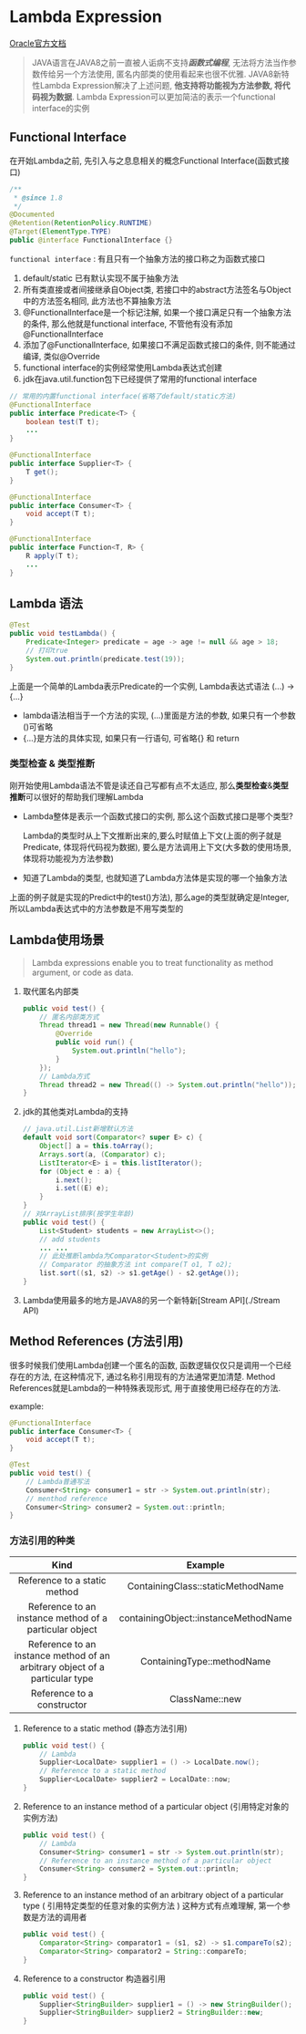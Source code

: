 # Lambda Expression

[Oracle官方文档]( https://docs.oracle.com/javase/tutorial/java/javaOO/lambdaexpressions.html )

> JAVA语言在JAVA8之前一直被人诟病不支持***函数式编程***, 无法将方法当作参数传给另一个方法使用, 匿名内部类的使用看起来也很不优雅. JAVA8新特性Lambda Expression解决了上述问题, **他支持将功能视为方法参数, 将代码视为数据**. Lambda Expression可以更加简洁的表示一个functional interface的实例

## Functional Interface

在开始Lambda之前, 先引入与之息息相关的概念Functional Interface(函数式接口)

```java
/**
 * @since 1.8
 */
@Documented
@Retention(RetentionPolicy.RUNTIME)
@Target(ElementType.TYPE)
public @interface FunctionalInterface {}
```

`functional interface` : 有且只有一个抽象方法的接口称之为函数式接口

1. default/static 已有默认实现不属于抽象方法
2. 所有类直接或者间接继承自Object类, 若接口中的abstract方法签名与Object中的方法签名相同, 此方法也不算抽象方法
3. @FunctionalInterface是一个标记注解, 如果一个接口满足只有一个抽象方法的条件, 那么他就是functional interface, 不管他有没有添加@FunctionalInterface
4. 添加了@FunctionalInterface, 如果接口不满足函数式接口的条件, 则不能通过编译, 类似@Override
5. functional interface的实例经常使用Lambda表达式创建
6. jdk在java.util.function包下已经提供了常用的functional interface

```java
// 常用的内置functional interface(省略了default/static方法)
@FunctionalInterface
public interface Predicate<T> {
    boolean test(T t);
    ...
}

@FunctionalInterface
public interface Supplier<T> {
    T get();
}

@FunctionalInterface
public interface Consumer<T> {
    void accept(T t);
}

@FunctionalInterface
public interface Function<T, R> {
    R apply(T t);
    ...
}
```

## Lambda 语法

```java
@Test
public void testLambda() {
    Predicate<Integer> predicate = age -> age != null && age > 18;
    // 打印true
    System.out.println(predicate.test(19));
}
```

上面是一个简单的Lambda表示Predicate的一个实例, Lambda表达式语法 (...) -> {...}

- lambda语法相当于一个方法的实现,  (...)里面是方法的参数, 如果只有一个参数 ()可省略
- {...}是方法的具体实现, 如果只有一行语句, 可省略{} 和 return

### 类型检查 & 类型推断

刚开始使用Lambda语法不管是读还自己写都有点不太适应, 那么**类型检查**&**类型推断**可以很好的帮助我们理解Lambda

- Lambda整体是表示一个函数式接口的实例, 那么这个函数式接口是哪个类型?

  Lambda的类型时从上下文推断出来的,要么时赋值上下文(上面的例子就是Predicate<Integer>, 体现将代码视为数据), 要么是方法调用上下文(大多数的使用场景, 体现将功能视为方法参数)

-  知道了Lambda的类型, 也就知道了Lambda方法体是实现的哪一个抽象方法

  上面的例子就是实现的Predict<Integ>中的test()方法), 那么age的类型就确定是Integer, 所以Lambda表达式中的方法参数是不用写类型的

## Lambda使用场景

>  Lambda expressions enable you to  treat functionality as method argument, or code as data. 

1. 取代匿名内部类

   ```java
   public void test() {
       // 匿名内部类方式
       Thread thread1 = new Thread(new Runnable() {
           @Override
           public void run() {
               System.out.println("hello");
           }
       });
       // Lambda方式
       Thread thread2 = new Thread(() -> System.out.println("hello"));
   }
   ```

   

2. jdk的其他类对Lambda的支持

   ```java
   // java.util.List新增默认方法
   default void sort(Comparator<? super E> c) {
       Object[] a = this.toArray();
       Arrays.sort(a, (Comparator) c);
       ListIterator<E> i = this.listIterator();
       for (Object e : a) {
           i.next();
           i.set((E) e);
       }
   }
   // 对ArrayList排序(按学生年龄)
   public void test() {
       List<Student> students = new ArrayList<>();
       // add students
       ... ...
       // 此处推断lambda为Comparator<Student>的实例
       // Comparator 的抽象方法 int compare(T o1, T o2);
       list.sort((s1, s2) -> s1.getAge() - s2.getAge());
   }
   ```

   

3. Lambda使用最多的地方是JAVA8的另一个新特新[Stream API](./Stream API)

## Method References (方法引用)

很多时候我们使用Lambda创建一个匿名的函数, 函数逻辑仅仅只是调用一个已经存在的方法, 在这种情况下, 通过名称引用现有的方法通常更加清楚. Method References就是Lambda的一种特殊表现形式, 用于直接使用已经存在的方法.

example: 

```java
@FunctionalInterface
public interface Consumer<T> {
    void accept(T t);
}

@Test
public void test() {
    // Lambda普通写法
    Consumer<String> consumer1 = str -> System.out.println(str);
    // menthod reference
    Consumer<String> consumer2 = System.out::println;
}

```

### 方法引用的种类

|                             Kind                             |               Example                |
| :----------------------------------------------------------: | :----------------------------------: |
|                 Reference to a static method                 |  ContainingClass::staticMethodName   |
|    Reference to an instance method of a particular object    | containingObject::instanceMethodName |
| Reference to an instance method of an arbitrary object of a particular type |      ContainingType::methodName      |
|                  Reference to a constructor                  |            ClassName::new            |

1. Reference to a static method (静态方法引用)

   ```java
   public void test() {
       // Lambda
       Supplier<LocalDate> supplier1 = () -> LocalDate.now();
       // Reference to a static method
       Supplier<LocalDate> supplier2 = LocalDate::now;
   }
   ```

   

2. Reference to an instance method of a particular object  (引用特定对象的实例方法)

   ```java
   public void test() {
       // Lambda
       Consumer<String> consumer1 = str -> System.out.println(str);
       // Reference to an instance method of a particular object
       Consumer<String> consumer2 = System.out::println;
   }
   ```

   

3. Reference to an instance method of an arbitrary object of a particular type ( 引用特定类型的任意对象的实例方法 )    这种方式有点难理解, 第一个参数是方法的调用者

   ```java
   public void test() {
       Comparator<String> comparator1 = (s1, s2) -> s1.compareTo(s2);
       Comparator<String> comparator2 = String::compareTo;
   }
   
   ```

   

4. Reference to a constructor  构造器引用

   ```java
   public void test() {
       Supplier<StringBuilder> supplier1 = () -> new StringBuilder();
       Supplier<StringBuilder> supplier2 = StringBuilder::new;
   }
   ```

   